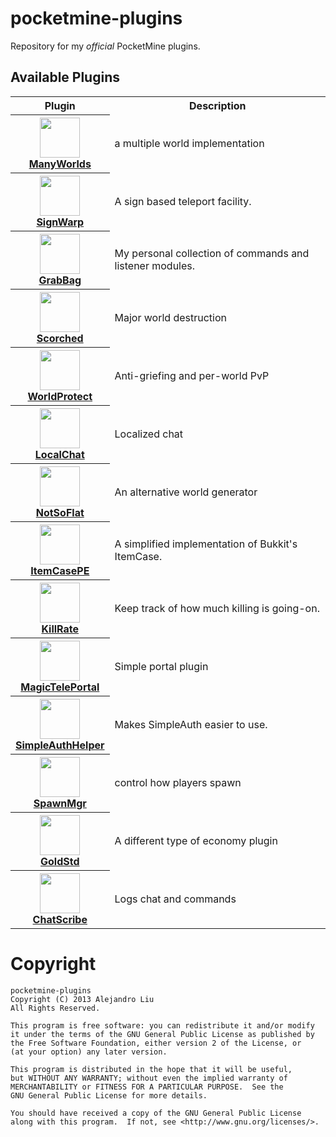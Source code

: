 # pocketmine-plugins

Repository for my *official* PocketMine plugins.

## Available Plugins

<table>
<tr><th>Plugin</th><th>Description</th></tr>
<!---------------------------------------------------------------------->
<tr>
  <th>
    <a href="http://forums.pocketmine.net/plugins/manyworlds.1042/">
      <img src="https://raw.githubusercontent.com/alejandroliu/pocketmine-plugins/master/Media/ManyWorlds-icon.png" style="width:64px;height:64px" width="64" height="64"/>
      <br/>
      ManyWorlds
    </a>
  </th>
  <td>
    a multiple world implementation
  </td>
</tr>
<!---------------------------------------------------------------------->
<tr>
  <th>
    <a href="http://forums.pocketmine.net/plugins/signwarp.1043/">
      <img src="https://raw.githubusercontent.com/alejandroliu/pocketmine-plugins/master/Media/SignWarp-icon.png" style="width:64px;height:64px" width="64" height="64"/>
      <br/>
      SignWarp
    </a>
  </th>
  <td>
    A sign based teleport facility.
  </td>
</tr>
<!---------------------------------------------------------------------->

<tr>
  <th>
    <a href="http://forums.pocketmine.net/plugins/grabbag.1060/">
      <img src="https://raw.githubusercontent.com/alejandroliu/pocketmine-plugins/master/Media/GrabBag-icon.png" style="width:64px;height:64px" width="64" height="64"/>
      <br/>
      GrabBag
    </a>
  </th>
  <td>
    My personal collection of commands and listener modules.
  </td>
</tr>
<!---------------------------------------------------------------------->
<tr>
  <th>
    <a href="http://forums.pocketmine.net/plugins/scorched.1062/">
      <img src="https://raw.githubusercontent.com/alejandroliu/pocketmine-plugins/master/Media/Scorched-icon.jpg" style="width:64px;height:64px" width="64" height="64"/>
      <br/>
      Scorched
    </a>
  </th>
  <td>
    Major world destruction
  </td>
</tr>
<!---------------------------------------------------------------------->
<tr>
  <th>
    <a href="http://forums.pocketmine.net/plugins/worldprotect.1079/">
      <img src="https://raw.githubusercontent.com/alejandroliu/pocketmine-plugins/master/Media/WorldProtect-icon.png" style="width:64px;height:64px" width="64" height="64"/>
      <br/>
      WorldProtect
    </a>
  </th>
  <td>
    Anti-griefing and per-world PvP
  </td>
</tr>
<!---------------------------------------------------------------------->
<tr>
  <th>
    <a href="http://forums.pocketmine.net/plugins/localchat.1083/">
      <img src="https://raw.githubusercontent.com/alejandroliu/pocketmine-plugins/master/Media/localchat-icon.jpg" style="width:64px;height:64px" width="64" height="64"/>
      <br/>
      LocalChat
    </a>
  </th>
  <td>
    Localized chat
  </td>
</tr>
<!---------------------------------------------------------------------->
<tr>
  <th>
    <a href="http://forums.pocketmine.net/plugins/notsoflat.385/">
      <img src="https://raw.githubusercontent.com/alejandroliu/pocketmine-plugins/master/Media/Notsoflat-icon.png" style="width:64px;height:64px" width="64" height="64"/>
      <br/>
      NotSoFlat
    </a>
  </th>
  <td>
    An alternative world generator
  </td>
</tr>
<!---------------------------------------------------------------------->
<tr>
  <th>
    <a href="http://forums.pocketmine.net/plugins/itemcase.1138/">
      <img src="https://raw.githubusercontent.com/alejandroliu/pocketmine-plugins/master/Media/ItemCase-icon.png" style="width:64px;height:64px" width="64" height="64"/>
      <br/>
      ItemCasePE
    </a>
  </th>
  <td>
    A simplified implementation of Bukkit's ItemCase.
  </td>
</tr>
<!---------------------------------------------------------------------->
<tr>
  <th>
    <a href="http://forums.pocketmine.net/plugins/killrate.1137/">
      <img src="https://raw.githubusercontent.com/alejandroliu/pocketmine-plugins/master/Media/killrate.png" style="width:64px;height:64px" width="64" height="64"/>
      <br/>
      KillRate
    </a>
  </th>
  <td>
    Keep track of how much killing is going-on.
  </td>
</tr>
<!---------------------------------------------------------------------->
<tr>
  <th>
    <a href="http://forums.pocketmine.net/plugins/magicteleportal.1146/">
      <img src="https://raw.githubusercontent.com/alejandroliu/pocketmine-plugins/master/Media/portal-icon.jpg" style="width:64px;height:64px" width="64" height="64"/>
      <br/>
      MagicTelePortal
    </a>
  </th>
  <td>
    Simple portal plugin
  </td>
</tr>
<!---------------------------------------------------------------------->
<tr>
  <th>
    <a href="http://forums.pocketmine.net/plugins/simpleauthhelper.1112/">
      <img src="https://raw.githubusercontent.com/alejandroliu/pocketmine-plugins/master/Media/helper-icon.png" style="width:64px;height:64px" width="64" height="64"/>
      <br/>
      SimpleAuthHelper
    </a>
  </th>
  <td>
    Makes SimpleAuth easier to use.
  </td>
</tr>
<!---------------------------------------------------------------------->
<tr>
  <th>
    <a href="http://forums.pocketmine.net/plugins/spawnmgr.1141/">
      <img src="https://raw.githubusercontent.com/alejandroliu/pocketmine-plugins/master/Media/spawnicon.png" style="width:64px;height:64px" width="64" height="64"/>
      <br/>
      SpawnMgr
    </a>
  </th>
  <td>
    control how players spawn
  </td>
</tr>
<!---------------------------------------------------------------------->
<tr>
  <th>
    <a href="http://forums.pocketmine.net/plugins/goldstd.1118/">
      <img src="https://raw.githubusercontent.com/alejandroliu/pocketmine-plugins/master/Media/GoldStd1-icon.png" style="width:64px;height:64px" width="64" height="64"/>
      <br/>
      GoldStd
    </a>
  </th>
  <td>
    A different type of economy plugin
  </td>
</tr>
<!---------------------------------------------------------------------->
<tr>
  <th>
    <a href="http://forums.pocketmine.net/plugins/chatscribe.1217/">
      <img src="https://raw.githubusercontent.com/alejandroliu/pocketmine-plugins/master/Media/ChatScribe-icon.png" style="width:64px;height:64px" width="64" height="64"/>
      <br/>
      ChatScribe
    </a>
  </th>
  <td>
    Logs chat and commands
  </td>
</tr>
<!---------------------------------------------------------------------->
</table>



# Copyright

    pocketmine-plugins
    Copyright (C) 2013 Alejandro Liu
    All Rights Reserved.

    This program is free software: you can redistribute it and/or modify
    it under the terms of the GNU General Public License as published by
    the Free Software Foundation, either version 2 of the License, or
    (at your option) any later version.

    This program is distributed in the hope that it will be useful,
    but WITHOUT ANY WARRANTY; without even the implied warranty of
    MERCHANTABILITY or FITNESS FOR A PARTICULAR PURPOSE.  See the
    GNU General Public License for more details.

    You should have received a copy of the GNU General Public License
    along with this program.  If not, see <http://www.gnu.org/licenses/>.

